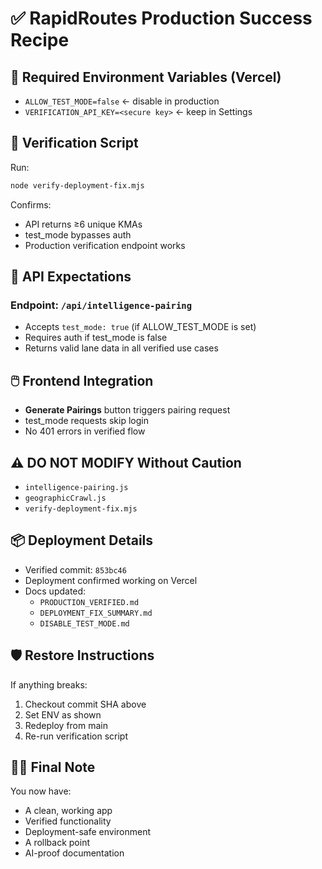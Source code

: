 # ✅ RapidRoutes Production Success Recipe

## 🔐 Required Environment Variables (Vercel)

- `ALLOW_TEST_MODE=false` ← disable in production
- `VERIFICATION_API_KEY=<secure key>` ← keep in Settings

## 🧪 Verification Script

Run:

```bash
node verify-deployment-fix.mjs
```

Confirms:

- API returns ≥6 unique KMAs
- test_mode bypasses auth
- Production verification endpoint works

## 🧠 API Expectations

### Endpoint: `/api/intelligence-pairing`

- Accepts `test_mode: true` (if ALLOW_TEST_MODE is set)
- Requires auth if test_mode is false
- Returns valid lane data in all verified use cases

## 🖱️ Frontend Integration

- **Generate Pairings** button triggers pairing request
- test_mode requests skip login
- No 401 errors in verified flow

## ⚠️ DO NOT MODIFY Without Caution

- `intelligence-pairing.js`
- `geographicCrawl.js`
- `verify-deployment-fix.mjs`

## 📦 Deployment Details

- Verified commit: `853bc46`
- Deployment confirmed working on Vercel
- Docs updated:
  - `PRODUCTION_VERIFIED.md`
  - `DEPLOYMENT_FIX_SUMMARY.md`
  - `DISABLE_TEST_MODE.md`

## 🛡️ Restore Instructions

If anything breaks:

1. Checkout commit SHA above
2. Set ENV as shown
3. Redeploy from main
4. Re-run verification script

## 🧘‍♂️ Final Note

You now have:

- A clean, working app
- Verified functionality
- Deployment-safe environment
- A rollback point
- AI-proof documentation
